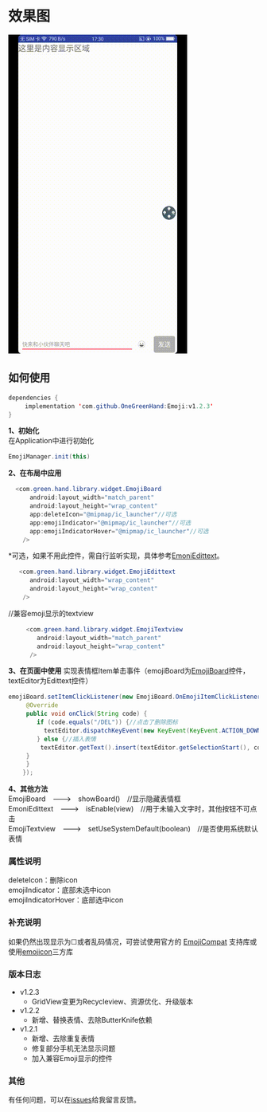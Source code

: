 # 效果图
![效果图](https://github.com/OneGreenHand/Emoji/blob/master/img/emoji.gif?raw=true.gif)  
## 如何使用
```java
dependencies {  
   　implementation 'com.github.OneGreenHand:Emoji:v1.2.3'
}
```

**1、初始化**  
在Application中进行初始化  
```java 
EmojiManager.init(this)  
```

**2、在布局中应用**  
```java
  <com.green.hand.library.widget.EmojiBoard
      android:layout_width="match_parent"
      android:layout_height="wrap_content"
      app:deleteIcon="@mipmap/ic_launcher"//可选
      app:emojiIndicator="@mipmap/ic_launcher"//可选
      app:emojiIndicatorHover="@mipmap/ic_launcher"//可选
    /> 
```

*可选，如果不用此控件，需自行监听实现，具体参考[EmoniEdittext](https://github.com/OneGreenHand/Emoji/blob/master/library/src/main/java/com/green/hand/library/widget/EmojiEdittext.java)。
```java
   <com.green.hand.library.widget.EmojiEdittext
      android:layout_width="wrap_content"
      android:layout_height="wrap_content"
    />
```

//兼容emoji显示的textview
```java
     <com.green.hand.library.widget.EmojiTextview
        android:layout_width="match_parent"
        android:layout_height="wrap_content"
      />
```

**3、在页面中使用**
实现表情框Item单击事件（emojiBoard为[EmojiBoard](https://github.com/OneGreenHand/Emoji/blob/master/library/src/main/java/com/green/hand/library/widget/EmojiBoard.java)控件，textEditor为Edittext控件）
```java
emojiBoard.setItemClickListener(new EmojiBoard.OnEmojiItemClickListener() {//表情框点击事件
     @Override
     public void onClick(String code) {
        if (code.equals("/DEL")) {//点击了删除图标
          textEditor.dispatchKeyEvent(new KeyEvent(KeyEvent.ACTION_DOWN,KeyEvent.KEYCODE_DEL));
        } else {//插入表情
         textEditor.getText().insert(textEditor.getSelectionStart(), code);
     }
     }
    });
```

**4、其他方法**  
EmojiBoard　--->　showBoard()　//显示隐藏表情框  
EmoniEdittext　--->　isEnable(view)　//用于未输入文字时，其他按钮不可点击  
EmojiTextview　--->　setUseSystemDefault(boolean)　//是否使用系统默认表情
### 属性说明  
deleteIcon：删除icon  
emojiIndicator：底部未选中icon   
emojiIndicatorHover：底部选中icon  

### **补充说明** 
如果仍然出现显示为☐或者乱码情况，可尝试使用官方的 [EmojiCompat](https://www.jianshu.com/p/2a26502db899) 支持库或使用[emojicon](https://github.com/rockerhieu/emojicon)三方库
### 版本日志
 + v1.2.3
    - GridView变更为Recycleview、资源优化、升级版本
 + v1.2.2
    - 新增、替换表情、去除ButterKnife依赖
 + v1.2.1
    - 新增、去除重复表情
    - 修复部分手机无法显示问题
    - 加入兼容Emoji显示的控件

### 其他
 有任何问题，可以在[issues](https://github.com/OneGreenHand/Emoji/issues)给我留言反馈。</br>